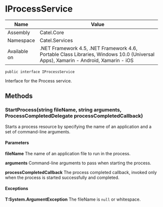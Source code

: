 

# IProcessService

Name|Value
---|---
Assembly|Catel.Core
Namespace|Catel.Services
Available on|.NET Framework 4.5, .NET Framework 4.6, Portable Class Libraries, Windows 10.0 (Universal Apps), Xamarin - Android, Xamarin - iOS

```
public interface IProcessService
```

Interface for the Process service.



## Methods

### StartProcess(string fileName, string arguments, ProcessCompletedDelegate processCompletedCallback)

Starts a process resource by specifying the name of an application and a set of command-line arguments.

#### Parameters

**fileName**
The name of an application file to run in the process.

**arguments**
Command-line arguments to pass when starting the process.

**processCompletedCallback**
The process completed callback, invoked only when the process is started successfully and completed.

#### Exceptions

**T:System.ArgumentException**
The fileName is ```null``` or whitespace.




